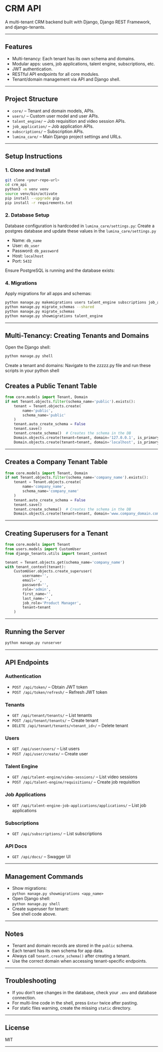 # CRM API

A multi-tenant CRM backend built with Django, Django REST Framework, and django-tenants.

---

## Features

- Multi-tenancy: Each tenant has its own schema and domains.
- Modular apps: users, job applications, talent engine, subscriptions, etc.
- JWT authentication.
- RESTful API endpoints for all core modules.
- Tenant/domain management via API and Django shell.

---

## Project Structure

- `core/` – Tenant and domain models, APIs.
- `users/` – Custom user model and user APIs.
- `talent_engine/` – Job requisition and video session APIs.
- `job_application/` – Job application APIs.
- `subscriptions/` – Subscription APIs.
- `lumina_care/` – Main Django project settings and URLs.

---

## Setup Instructions

### 1. Clone and Install

```sh
git clone <your-repo-url>
cd crm_api
python3 -m venv venv
source venv/bin/activate
pip install --upgrade pip
pip install -r requirements.txt
```

### 2. Database Setup

Database configuration is hardcoded in `lumina_care/settings.py`:
Create a postgres database and update these values in the `lumina_care/settings.py`

- Name: `db_name`
- User: `db_user`
- Password: `db_password`
- Host: `localhost`
- Port: `5432`

Ensure PostgreSQL is running and the database exists:

### 4. Migrations

Apply migrations for all apps and schemas:

```sh
python manage.py makemigrations users talent_engine subscriptions job_application core
python manage.py migrate_schemas --shared
python manage.py migrate_schemas
python manage.py showmigrations talent_engine
```

---

## Multi-Tenancy: Creating Tenants and Domains

Open the Django shell:

```sh
python manage.py shell
```

Create a tenant and domains:
Navigate to the zzzzz.py file and run these scripts in your python shell

## Creates a Public Tenant Table

```python
from core.models import Tenant, Domain
if not Tenant.objects.filter(schema_name='public').exists():
    tenant = Tenant.objects.create(
        name='public',
        schema_name='public'
    )
    tenant.auto_create_schema = False
    tenant.save()
    tenant.create_schema()  # Creates the schema in the DB
    Domain.objects.create(tenant=tenant, domain='127.0.0.1', is_primary=True)
    Domain.objects.create(tenant=tenant, domain='localhost', is_primary=False)
```

---

## Creates a Company Tenant Table

```python
from core.models import Tenant, Domain
if not Tenant.objects.filter(schema_name='company_name').exists():
    tenant = Tenant.objects.create(
        name='company_name',
        schema_name='company_name'
    )
    tenant.auto_create_schema = False
    tenant.save()
    tenant.create_schema()  # Creates the schema in the DB
    Domain.objects.create(tenant=tenant, domain='www.company_domain.com', is_primary=True)
```

---

## Creating Superusers for a Tenant

```python
from core.models import Tenant
from users.models import CustomUser
from django_tenants.utils import tenant_context

tenant = Tenant.objects.get(schema_name='company_name')
with tenant_context(tenant):
    CustomUser.objects.create_superuser(
        username='',
        email='',
        password='',
        role='admin',
        first_name='',
        last_name='',
        job_role='Product Manager',
        tenant=tenant
    )
```

---

## Running the Server

```sh
python manage.py runserver
```

---

## API Endpoints

### Authentication

- `POST /api/token/` – Obtain JWT token
- `POST /api/token/refresh/` – Refresh JWT token

### Tenants

- `GET /api/tenant/tenants/` – List tenants
- `POST /api/tenant/tenants/` – Create tenant
- `DELETE /api/tenant/tenants/<tenant_id>/` – Delete tenant

### Users

- `GET /api/user/users/` – List users
- `POST /api/user/create/` – Create user

### Talent Engine

- `GET /api/talent-engine/video-sessions/` – List video sessions
- `POST /api/talent-engine/requisitions/` – Create job requisition

### Job Applications

- `GET /api/talent-engine-job-applications/applications/` – List job applications

### Subscriptions

- `GET /api/subscriptions/` – List subscriptions

### API Docs

- `GET /api/docs/` – Swagger UI

---

## Management Commands

- Show migrations:  
  `python manage.py showmigrations <app_name>`
- Open Django shell:  
  `python manage.py shell`
- Create superuser for tenant:  
  See shell code above.

---

## Notes

- Tenant and domain records are stored in the `public` schema.
- Each tenant has its own schema for app data.
- Always call `tenant.create_schema()` after creating a tenant.
- Use the correct domain when accessing tenant-specific endpoints.

---

## Troubleshooting

- If you don’t see changes in the database, check your `.env` and database connection.
- For multi-line code in the shell, press `Enter` twice after pasting.
- For static files warning, create the missing `static` directory.

---

## License

MIT

---
